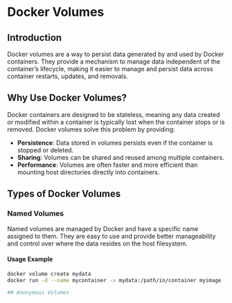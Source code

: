
# Docker Volumes

## Introduction

Docker volumes are a way to persist data generated by and used by Docker containers. They provide a mechanism to manage data independent of the container’s lifecycle, making it easier to manage and persist data across container restarts, updates, and removals.

## Why Use Docker Volumes?

Docker containers are designed to be stateless, meaning any data created or modified within a container is typically lost when the container stops or is removed. Docker volumes solve this problem by providing:

- **Persistence**: Data stored in volumes persists even if the container is stopped or deleted.
- **Sharing**: Volumes can be shared and reused among multiple containers.
- **Performance**: Volumes are often faster and more efficient than mounting host directories directly into containers.

## Types of Docker Volumes

### Named Volumes

Named volumes are managed by Docker and have a specific name assigned to them. They are easy to use and provide better manageability and control over where the data resides on the host filesystem.

#### Usage Example

  ```bash
  docker volume create mydata
  docker run -d --name mycontainer -v mydata:/path/in/container myimage

## Anonymous Volumes

